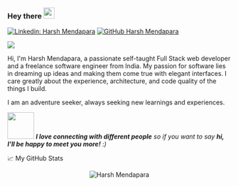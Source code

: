 ### Hey there <img src="https://media.giphy.com/media/hvRJCLFzcasrR4ia7z/giphy.gif" width="25px">

[![Linkedin: Harsh Mendapara](https://img.shields.io/badge/-harshmendapara-blue?style=flat-square&logo=Linkedin&logoColor=white&link=https://www.linkedin.com/in/harshmendapara/)](https://www.linkedin.com/in/harshmendapara/)
[![GitHub Harsh Mendapara](https://img.shields.io/github/followers/harshmendapara?label=follow&style=social)](https://github.com/harshmendapara)

![](https://visitor-badge.glitch.me/badge?page_id=harshmendapara.harshmendapara)


Hi, I'm Harsh Mendapara, a passionate self-taught Full Stack web developer and a freelance software engineer from India. My passion for software lies in dreaming up ideas and making them come true with elegant interfaces. I care greatly about the experience, architecture, and code quality of the things I build.

I am an adventure seeker, always seeking new learnings and experiences.

<img src="https://media.giphy.com/media/LnQjpWaON8nhr21vNW/giphy.gif" width="60"> <em><b>I love connecting with different people</b> so if you want to say <b>hi, I'll be happy to meet you more!</b> :)</em>

📈 My GitHub Stats

<p align="center"> <img src="https://github-readme-stats.vercel.app/api?username=harshmendapara&show_icons=true&theme=gotham&layout=compact&langs_count=6" alt="Harsh Mendapara" />
